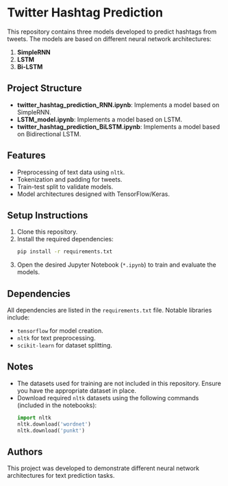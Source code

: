 
# Twitter Hashtag Prediction

This repository contains three models developed to predict hashtags from tweets. The models are based on different neural network architectures:
1. **SimpleRNN**
2. **LSTM**
3. **Bi-LSTM**

## Project Structure
- **twitter_hashtag_prediction_RNN.ipynb**: Implements a model based on SimpleRNN.
- **LSTM_model.ipynb**: Implements a model based on LSTM.
- **twitter_hashtag_prediction_BiLSTM.ipynb**: Implements a model based on Bidirectional LSTM.

## Features
- Preprocessing of text data using `nltk`.
- Tokenization and padding for tweets.
- Train-test split to validate models.
- Model architectures designed with TensorFlow/Keras.

## Setup Instructions
1. Clone this repository.
2. Install the required dependencies:
   ```bash
   pip install -r requirements.txt
   ```
3. Open the desired Jupyter Notebook (`*.ipynb`) to train and evaluate the models.

## Dependencies
All dependencies are listed in the `requirements.txt` file. Notable libraries include:
- `tensorflow` for model creation.
- `nltk` for text preprocessing.
- `scikit-learn` for dataset splitting.

## Notes
- The datasets used for training are not included in this repository. Ensure you have the appropriate dataset in place.
- Download required `nltk` datasets using the following commands (included in the notebooks):
  ```python
  import nltk
  nltk.download('wordnet')
  nltk.download('punkt')
  ```

## Authors
This project was developed to demonstrate different neural network architectures for text prediction tasks.
